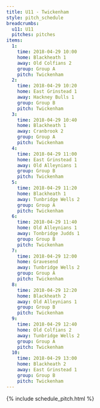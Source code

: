 ```yaml
---
title: U11 - Twickenham
style: pitch_schedule
breadcrumbs:
  u11: U11
  pitches: pitches
items:
  1:
    time: 2018-04-29 10:00
    home: Blackheath 1
    away: Old Colfians 2
    group: Group A
    pitch: Twickenham
  2:
    time: 2018-04-29 10:20
    home: East Grinstead 1
    away: Hackney Bulls 1
    group: Group B
    pitch: Twickenham
  3:
    time: 2018-04-29 10:40
    home: Blackheath 1
    away: Cranbrook 2
    group: Group A
    pitch: Twickenham
  4:
    time: 2018-04-29 11:00
    home: East Grinstead 1
    away: Old Alleynians 1
    group: Group B
    pitch: Twickenham
  5:
    time: 2018-04-29 11:20
    home: Blackheath 1
    away: Tunbridge Wells 2
    group: Group A
    pitch: Twickenham
  6:
    time: 2018-04-29 11:40
    home: Old Alleynians 1
    away: Tonbridge Judds 1
    group: Group B
    pitch: Twickenham
  7:
    time: 2018-04-29 12:00
    home: Gravesend
    away: Tunbridge Wells 2
    group: Group A
    pitch: Twickenham
  8:
    time: 2018-04-29 12:20
    home: Blackheath 2
    away: Old Alleynians 1
    group: Group B
    pitch: Twickenham
  9:
    time: 2018-04-29 12:40
    home: Old Colfians 2
    away: Tunbridge Wells 2
    group: Group A
    pitch: Twickenham
  10:
    time: 2018-04-29 13:00
    home: Blackheath 2
    away: East Grinstead 1
    group: Group B
    pitch: Twickenham
---
```


{% include schedule_pitch.html %}
